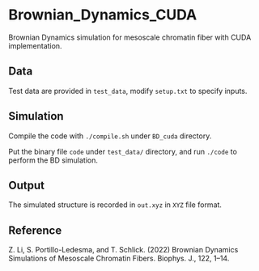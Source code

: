 # Brownian_Dynamics_CUDA

Brownian Dynamics simulation for mesoscale chromatin fiber with CUDA implementation.

## Data

Test data are provided in `test_data`, modify `setup.txt` to specify inputs.

## Simulation

Compile the code with ``./compile.sh`` under ``BD_cuda`` directory.

Put the binary file ``code`` under ``test_data/`` directory, and run ``./code`` to perform the BD simulation.  

## Output

The simulated structure is recorded in ``out.xyz`` in ``XYZ`` file format.

## Reference

Z. Li, S. Portillo-Ledesma, and T. Schlick. (2022) Brownian Dynamics Simulations of Mesoscale Chromatin Fibers. Biophys. J., 122, 1–14.
